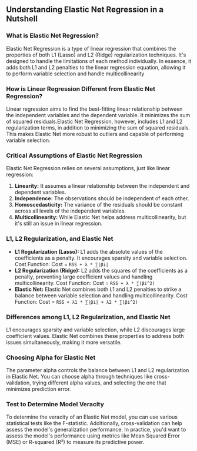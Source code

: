 ## Understanding Elastic Net Regression in a Nutshell

### What is Elastic Net Regression?

Elastic Net Regression is a type of linear regression that combines the properties of both L1 (Lasso) and L2 (Ridge) regularization techniques. It's designed to handle the limitations of each method individually. In essence, it adds both L1 and L2 penalties to the linear regression equation, allowing it to perform variable selection and handle multicollinearity

### How is Linear Regression Different from Elastic Net Regression?

Linear regression aims to find the best-fitting linear relationship between the independent variables and the dependent variable. It minimizes the sum of squared residuals.Elastic Net Regression, however, includes L1 and L2 regularization terms, in addition to minimizing the sum of squared residuals. This makes Elastic Net more robust to outliers and capable of performing variable selection.

### Critical Assumptions of Elastic Net Regression

Elastic Net Regression relies on several assumptions, just like linear regression:
1. **Linearity:** It assumes a linear relationship between the independent and dependent variables.
2. **Independence:** The observations should be independent of each other.
3. **Homoscedasticity:** The variance of the residuals should be constant across all levels of the independent variables.
4. **Multicollinearity:** While Elastic Net helps address multicollinearity, but it's still an issue in linear regression.

### L1, L2 Regularization, and Elastic Net

- **L1 Regularization (Lasso):** L1 adds the absolute values of the coefficients as a penalty. It encourages sparsity and variable selection.
Cost Function: Cost = `RSS + λ * ∑|βi|`
- **L2 Regularization (Ridge):** L2 adds the squares of the coefficients as a penalty, preventing large coefficient values and handling multicollinearity.
Cost Function: Cost = `RSS + λ * ∑(βi^2)`
- **Elastic Net:** Elastic Net combines both L1 and L2 penalties to strike a balance between variable selection and handling multicollinearity.
Cost Function: Cost = `RSS + λ1 * ∑|βi| + λ2 * ∑(βi^2)`
### Differences among L1, L2 Regularization, and Elastic Net

L1 encourages sparsity and variable selection, while L2 discourages large coefficient values. Elastic Net combines these properties to address both issues simultaneously, making it more versatile.

### Choosing Alpha for Elastic Net

The parameter alpha controls the balance between L1 and L2 regularization in Elastic Net. You can choose alpha through techniques like cross-validation, trying different alpha values, and selecting the one that minimizes prediction error.


### Test to Determine Model Veracity

To determine the veracity of an Elastic Net model, you can use various statistical tests like the F-statistic. Additionally, cross-validation can help assess the model's generalization performance. In practice, you'd want to assess the model's performance using metrics like Mean Squared Error (MSE) or R-squared (R²) to measure its predictive power.
